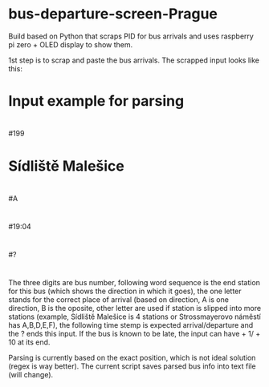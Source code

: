 # bus-departure-screen-Prague
Build based on Python that scraps PID for bus arrivals and uses raspberry pi zero + OLED display to show them.

1st step is to scrap and paste the bus arrivals. The scrapped input looks like this:

# Input example for parsing
#
#
#199
#
#
#				Sídliště Malešice			
#
#A
#			
#
#
#
#19:04
#
#?
#
#
#
#   

The three digits are bus number, following word sequence is the end station for this bus (which shows the direction in which it goes), the one letter stands for the correct place of arrival (based on direction, A is one direction, B is the oposite, other letter are used if station is slipped into more stations (example, Sídliště Malešice is 4 stations or Strossmayerovo náměstí has A,B,D,E,F), the following time stemp is expected arrival/departure and the ? ends this input. If the bus is known to be late, the input can have + 1/ + 10 at its end.

Parsing is currently based on the exact position, which is not ideal solution (regex is way better). The current script saves parsed bus info into text file (will change). 
